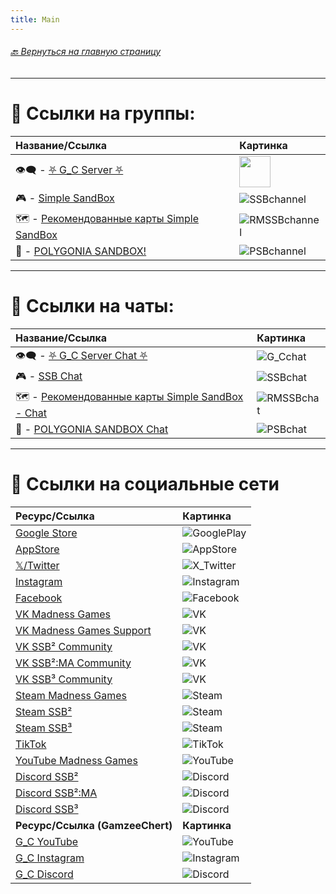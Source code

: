 ```yaml
---
title: Main
---
```

###### [ 🔙 Вернуться на главную страницу](./README.md)

- - - - -

# 📢 Ссылки на группы:

| Название/Ссылка | Картинка |
|:----------|:------------|
| 👁️‍🗨️ - [⛧ G_С Server ⛧](https://t.me/Gamzee_Chert) | <img src="https://github.com/GamzeeChert/ChatRules/blob/main/G_Cchannel.jpg" width="50" /> |
| 🎮 - [Simple SandBox](https://t.me/simple_sandbox) | ![SSBchannel](https://github.com/GamzeeChert/ChatRules/blob/main/SSBchannel.jpg?raw=true) |
| 🗺 - [Рекомендованные карты Simple SandBox](https://t.me/SimpleSandBoxRecommendedMaps) | ![RMSSBchannel](https://github.com/GamzeeChert/ChatRules/blob/main/RMSSBchannel.jpg?raw=true) |
| 👾 - [POLYGONIA SANDBOX!](https://t.me/polygonia_sandbox) | ![PSBchannel](https://github.com/GamzeeChert/ChatRules/blob/main/PSBchannel.jpg?raw=true) |

- - - - - 

# 💬 Ссылки на чаты:

| Название/Ссылка | Картинка |
|:----------|:------------|
| 👁️‍🗨️ - [⛧ G_C Server Chat ⛧](https://t.me/+WA4ubIKzWSsxOWRi) | ![G_Cchat](https://github.com/GamzeeChert/ChatRules/blob/main/G_Cchat.jpg?raw=true) |
| 🎮 - [SSB Chat](https://t.me/SimpleSandBox2Chat) | ![SSBchat](https://github.com/GamzeeChert/ChatRules/blob/main/SSBchat.jpg?raw=true) |
| 🗺 - [Рекомендованные карты Simple SandBox - Chat](https://t.me/SimpleSandBoxRecommendedMapsChat) | ![RMSSBchat](https://github.com/GamzeeChert/ChatRules/blob/main/RMSSBchat.jpg?raw=true) |
| 👾 - [POLYGONIA SANDBOX Chat](https://t.me/polygonia_sandbox_chat) | ![PSBchat](https://github.com/GamzeeChert/ChatRules/blob/main/PSBchat.jpg?raw=true) |

- - - - -

# 🔗 Ссылки на социальные сети

| Ресурс/Ссылка | Картинка |
|:--------------|:---------|
| [Google Store](https://play.google.com/store/apps/dev?id=7129867871289421717) | ![GooglePlay](https://github.com/GamzeeChert/gamzeechert.github.io/blob/main/_icons%2FGooglePlay.png?raw=true) |
| [AppStore](https://apps.apple.com/ru/developer/ihor-pidhainyi/id1529595470) | ![AppStore](https://github.com/GamzeeChert/gamzeechert.github.io/blob/main/_icons%2FAppStore.png?raw=true) |
| [𝕏/Twitter](https://x.com/MadnessGames016?s=09) | ![X_Twitter](https://github.com/GamzeeChert/gamzeechert.github.io/blob/main/_icons%2FX_Twitter.png?raw=true) |
| [Instagram](https://www.instagram.com/madness_games_dev/) | ![Instagram](https://github.com/GamzeeChert/gamzeechert.github.io/blob/main/_icons%2FInstagram.png?raw=true) |
| [Facebook](https://www.facebook.com/MadnessGamesOfficial/) | ![Facebook](https://github.com/GamzeeChert/gamzeechert.github.io/blob/main/_icons%2FFacebook.png?raw=true) |
| [VK Madness Games](https://vk.com/madnessgamesofficial) | ![VK](https://github.com/GamzeeChert/gamzeechert.github.io/blob/main/_icons%2FVK.png?raw=true) |
| [VK Madness Games Support](https://vk.com/testers_ssb2 ) | ![VK](https://github.com/GamzeeChert/gamzeechert.github.io/blob/main/_icons%2FVK.png?raw=true) | 
| [VK SSB² Community](https://vk.com/ssb2community) | ![VK](https://github.com/GamzeeChert/gamzeechert.github.io/blob/main/_icons%2FVK.png?raw=true) |
| [VK SSB²:MA Community](https://vk.com/ssb2macommunity) | ![VK](https://github.com/GamzeeChert/gamzeechert.github.io/blob/main/_icons%2FVK.png?raw=true) |
| [VK SSB³ Community](https://vk.com/simplesandbox3) | ![VK](https://github.com/GamzeeChert/gamzeechert.github.io/blob/main/_icons%2FVK.png?raw=true) |
| [Steam Madness Games](https://steamcommunity.com/groups/MadnessGamesGang) | ![Steam](https://github.com/GamzeeChert/gamzeechert.github.io/blob/main/_icons%2FSteam.png?raw=true) |
| [Steam SSB²](https://steamcommunity.com/groups/SimpleSandBox2) | ![Steam](https://github.com/GamzeeChert/gamzeechert.github.io/blob/main/_icons%2FSteam.png?raw=true) |
| [Steam SSB³](https://steamcommunity.com/groups/SimpleSandBox3) | ![Steam](https://github.com/GamzeeChert/gamzeechert.github.io/blob/main/_icons%2FSteam.png?raw=true) |
| [TikTok](https://tiktok.com/@madnessgamesofficial) | ![TikTok](https://github.com/GamzeeChert/gamzeechert.github.io/blob/main/_icons%2FTikTok.png?raw=true) |
| [YouTube Madness Games](https://www.youtube.com/@MadnessGamesOfficial) | ![YouTube](https://github.com/GamzeeChert/gamzeechert.github.io/blob/main/_icons%2FYouTube.png?raw=true) |
| [Discord SSB²](https://discord.gg/simple-sandbox-official-server-570256469203877898) | ![Discord](https://github.com/GamzeeChert/gamzeechert.github.io/blob/main/_icons%2FDiscord.png?raw=true) |
| [Discord SSB²:MA](https://discord.gg/simple-sandbox-2-middle-ages-906196036807188490) | ![Discord](https://github.com/GamzeeChert/gamzeechert.github.io/blob/main/_icons%2FDiscord.png?raw=true) |
| [Discord SSB³](https://discord.gg/simple-sandbox-3-992814941256044584) | ![Discord](https://github.com/GamzeeChert/gamzeechert.github.io/blob/main/_icons%2FDiscord.png?raw=true) |
| **Ресурс/Ссылка (GamzeeChert)** | **Картинка** |
| [G_C YouTube](https://www.youtube.com/@GamzeeChertanovskiy/) | ![YouTube](https://github.com/GamzeeChert/gamzeechert.github.io/blob/main/_icons%2FYouTube.png?raw=true) |
| [G_C Instagram](https://www.instagram.com/gamzeechertanovskiy/) | ![Instagram](https://github.com/GamzeeChert/gamzeechert.github.io/blob/main/_icons%2FInstagram.png?raw=true) |
| [G_C Discord](https://discord.gg/gamzee-s-server-637368353937293332) | ![Discord](https://github.com/GamzeeChert/gamzeechert.github.io/blob/main/_icons%2FDiscord.png?raw=true) |